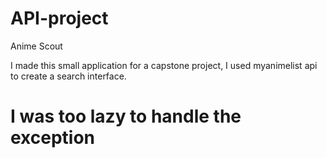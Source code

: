 # API-project
Anime Scout

I made this small application for a capstone project, I used myanimelist api to create a search interface.

# I was too lazy to handle the exception
